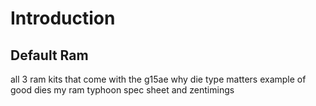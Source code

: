 # Introduction
## Default Ram
all 3 ram kits that come with the g15ae
why die type matters
example of good dies
my ram typhoon spec sheet and zentimings